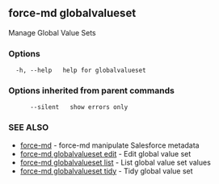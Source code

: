 ## force-md globalvalueset

Manage Global Value Sets

### Options

```
  -h, --help   help for globalvalueset
```

### Options inherited from parent commands

```
      --silent   show errors only
```

### SEE ALSO

* [force-md](force-md.md)	 - force-md manipulate Salesforce metadata
* [force-md globalvalueset edit](force-md_globalvalueset_edit.md)	 - Edit global value set
* [force-md globalvalueset list](force-md_globalvalueset_list.md)	 - List global value set values
* [force-md globalvalueset tidy](force-md_globalvalueset_tidy.md)	 - Tidy global value set


